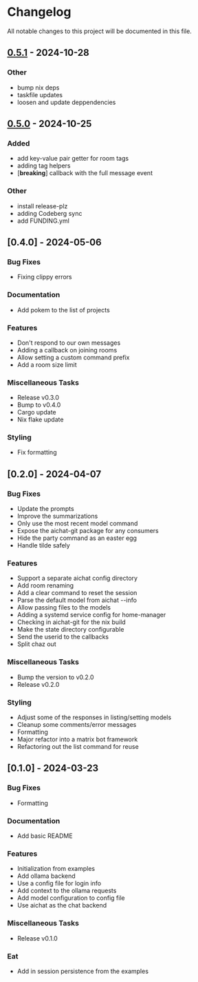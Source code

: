 # Changelog

All notable changes to this project will be documented in this file.

## [0.5.1](https://github.com/arcuru/headjack/compare/v0.5.0...v0.5.1) - 2024-10-28

### Other

- bump nix deps
- taskfile updates
- loosen and update deppendencies

## [0.5.0](https://github.com/arcuru/headjack/compare/v0.4.0...v0.5.0) - 2024-10-25

### Added

- add key-value pair getter for room tags
- adding tag helpers
- [**breaking**] callback with the full message event

### Other

- install release-plz
- adding Codeberg sync
- add FUNDING.yml

## [0.4.0] - 2024-05-06

### Bug Fixes

- Fixing clippy errors

### Documentation

- Add pokem to the list of projects

### Features

- Don't respond to our own messages
- Adding a callback on joining rooms
- Allow setting a custom command prefix
- Add a room size limit

### Miscellaneous Tasks

- Release v0.3.0
- Bump to v0.4.0
- Cargo update
- Nix flake update

### Styling

- Fix formatting

## [0.2.0] - 2024-04-07

### Bug Fixes

- Update the prompts
- Improve the summarizations
- Only use the most recent model command
- Expose the aichat-git package for any consumers
- Hide the party command as an easter egg
- Handle tilde safely

### Features

- Support a separate aichat config directory
- Add room renaming
- Add a clear command to reset the session
- Parse the default model from aichat --info
- Allow passing files to the models
- Adding a systemd service config for home-manager
- Checking in aichat-git for the nix build
- Make the state directory configurable
- Send the userid to the callbacks
- Split chaz out

### Miscellaneous Tasks

- Bump the version to v0.2.0
- Release v0.2.0

### Styling

- Adjust some of the responses in listing/setting models
- Cleanup some comments/error messages
- Formatting
- Major refactor into a matrix bot framework
- Refactoring out the list command for reuse

## [0.1.0] - 2024-03-23

### Bug Fixes

- Formatting

### Documentation

- Add basic README

### Features

- Initialization from examples
- Add ollama backend
- Use a config file for login info
- Add context to the ollama requests
- Add model configuration to config file
- Use aichat as the chat backend

### Miscellaneous Tasks

- Release v0.1.0

### Eat

- Add in session persistence from the examples

<!-- generated by git-cliff -->
